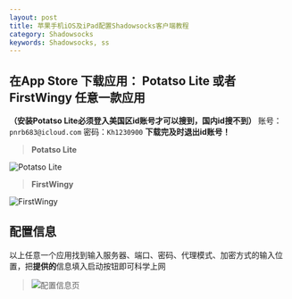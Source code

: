 ```yaml
---
layout: post
title: 苹果手机iOS及iPad配置Shadowsocks客户端教程
category: Shadowsocks
keywords: Shadowsocks, ss
---
```


## 在App Store 下载应用： Potatso Lite 或者 FirstWingy 任意一款应用

**（安装Potatso Lite必须登入美国区id账号才可以搜到，国内id搜不到）**
账号：`pnrb683@icloud.com`
密码：`Kh1230900`
**下载完及时退出id账号！**


> **Potatso Lite** 

![Potatso Lite][1]

> **FirstWingy** 

![FirstWingy][2]


## 配置信息

以上任意一个应用找到输入服务器、端口、密码、代理模式、加密方式的输入位置，把**提供的**信息填入启动按钮即可科学上网

> ![配置信息页][3]

  [1]: http://me.wpee.me/wp-content/uploads/2017/12/0060lm7Tly1fliacu5ikoj30kw0l0gto.jpg
  [2]: http://is5.mzstatic.com/image/thumb/Purple118/v4/cf/31/fb/cf31fb67-e829-f8df-ef0d-bc15959e19b9/source/392x696bb.jpg
  [3]: http://is4.mzstatic.com/image/thumb/Purple128/v4/fd/2f/b4/fd2fb43b-d888-e5a1-7762-70002d442bf1/source/392x696bb.jpg
